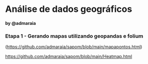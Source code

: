 
# Análise de dados geográficos
#### by @admaraia

### Etapa 1 - Gerando mapas utilizando geopandas e folium

(https://github.com/admaraia/sapom/blob/main/mapapontos.html)

<https://github.com/admaraia/sapom/blob/main/Heatmap.html>

